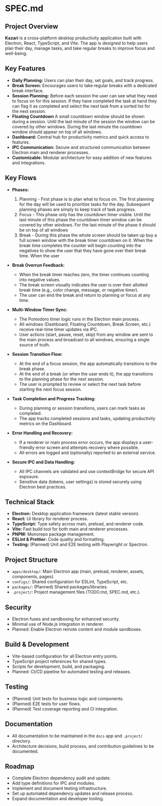 # SPEC.md

## Project Overview

**Kazari** is a cross-platform desktop productivity application built with Electron, React, TypeScript, and Vite. The app is designed to help users plan their day, manage tasks, and take regular breaks to improve focus and well-being.

## Key Features

- **Daily Planning:** Users can plan their day, set goals, and track progress.
- **Break Screen:** Encourages users to take regular breaks with a dedicated break interface.
- **Session Planning:** Before each session the user can see what they need to focus on for this session. If they have completed the task at hand they can flag it as completed and select the next task from a sorted list for the next session.
- **Floating Countdown** A small countdown window should be shown during a session. Until the last minute of the session the window can be covered by other windows. During the last minute the countdown window should appear on top of all windows.
- **Dashboard:** Central hub for productivity metrics and quick access to features.
- **IPC Communication:** Secure and structured communication between Electron main and renderer processes.
- **Customizable:** Modular architecture for easy addition of new features and integrations.

## Key Flows

- **Phases:**

  1. Planning - First phase is to plan what to focus on. The first planning for the day will be used to prioritize tasks for the day. Subsequent planning phases are simply to keep track of task progress.
  2. Focus - This phase only has the countdown timer visible. Until the last minute of this phase the countdown timer window can be covered by other windows. For the last minute of the phase it should be on top of all windows
  3. Break - During this phase the whole screen should be taken up buy a full screen window with the break timer countdown on it. When the break time completes the counter will begin counting into the negatives to show the user that they have gone over their break time. When the user

- **Break Overrun Feedback:**

  - When the break timer reaches zero, the timer continues counting into negative values.
  - The break screen visually indicates the user is over their allotted break time (e.g., color change, message, or negative timer).
  - The user can end the break and return to planning or focus at any time.

- **Multi-Window Timer Sync:**

  - The Pomodoro timer logic runs in the Electron main process.
  - All windows (Dashboard, Floating Countdown, Break Screen, etc.) receive real-time timer updates via IPC.
  - User actions (start, pause, reset, skip) from any window are sent to the main process and broadcast to all windows, ensuring a single source of truth.

- **Session Transition Flow:**

  - At the end of a focus session, the app automatically transitions to the break phase.
  - At the end of a break (or when the user ends it), the app transitions to the planning phase for the next session.
  - The user is prompted to review or select the next task before starting the next focus session.

- **Task Completion and Progress Tracking:**

  - During planning or session transitions, users can mark tasks as completed.
  - The app tracks completed sessions and tasks, updating productivity metrics on the Dashboard.

- **Error Handling and Recovery:**

  - If a renderer or main process error occurs, the app displays a user-friendly error screen and attempts recovery where possible.
  - All errors are logged and (optionally) reported to an external service.

- **Secure IPC and Data Handling:**
  - All IPC channels are validated and use contextBridge for secure API exposure.
  - Sensitive data (tokens, user settings) is stored securely using Electron best practices.

## Technical Stack

- **Electron:** Desktop application framework (latest stable version).
- **React:** UI library for renderer process.
- **TypeScript:** Type safety across main, preload, and renderer code.
- **Vite:** Fast build tool for both main and renderer processes.
- **PNPM:** Monorepo package management.
- **ESLint & Prettier:** Code quality and formatting.
- **Testing:** (Planned) Unit and E2E testing with Playwright or Spectron.

## Project Structure

- `apps/desktop/`: Main Electron app (main, preload, renderer, assets, components, pages).
- `configs/`: Shared configuration for ESLint, TypeScript, etc.
- `packages/`: (Planned) Shared packages/libraries.
- `.project/`: Project management files (TODO.md, SPEC.md, etc.).

## Security

- Electron fuses and sandboxing for enhanced security.
- Minimal use of Node.js integration in renderer.
- Planned: Enable Electron remote content and module sandboxes.

## Build & Development

- Vite-based configuration for all Electron entry points.
- TypeScript project references for shared types.
- Scripts for development, build, and packaging.
- Planned: CI/CD pipeline for automated testing and releases.

## Testing

- (Planned) Unit tests for business logic and components.
- (Planned) E2E tests for user flows.
- (Planned) Test coverage reporting and CI integration.

## Documentation

- All documentation to be maintained in the `docs` app and `.project/` directory.
- Architecture decisions, build process, and contribution guidelines to be documented.

## Roadmap

- Complete Electron dependency audit and update.
- Add type definitions for IPC and modules.
- Implement and document testing infrastructure.
- Set up automated dependency updates and release process.
- Expand documentation and developer tooling.
